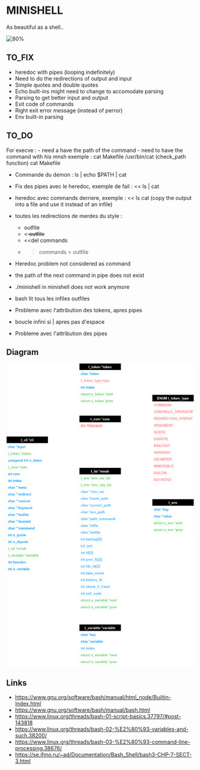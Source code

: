 # MINISHELL

As beautiful as a shell..

![80%](https://progress-bar.dev/80)

## TO_FIX
- heredoc with pipes (looping indefinitely)
- Need to do the redirections of output and input
- Simple quotes and double quotes
- Echo built-ins might need to change to accomodate parsing
- Parsing to get better input and output
- Exit code of commands
- Right exit error message (instead of perror)
- Env built-in parsing

## TO_DO

For execve :
    - need a have the path of the command
    - need to have the command with his mnsh
exemple : cat Makefile
    /usr/bin/cat (check_path function)
    cat Makefile

- Commande du demon : ls | echo $PATH | cat
- Fix des pipes avec le heredoc, exemple de fail : << ls | cat
- heredoc avec commands derriere, exemple : << ls cat (copy the output into a file and use it instead of an infile)
- toutes les redirections de merdes du style : 
    - <infile commands > outfile
    - <<del commands > outfile
    - <<del commands
    - >commands > outfile

- Heredoc problem not considered as command
- the path of the next command in pipe does not exist
- ./minishell in minishell does not work anymore
- bash lit tous les infiles outfiles
- Probleme avec l'attribution des tokens, apres pipes
- boucle infini si | apres pas d'espace
- Probleme avec l'attribution des pipes 

## Diagram

<img src="diagram.png" style="width:500px" alt="diagram"></img>

## Links 

- https://www.gnu.org/software/bash/manual/html_node/Builtin-Index.html
- https://www.gnu.org/software/bash/manual/bash.html
- https://www.linux.org/threads/bash-01-script-basics.37797/#post-143818
- https://www.linux.org/threads/bash-02-%E2%80%93-variables-and-such.38200/
- https://www.linux.org/threads/bash-03-%E2%80%93-command-line-processing.38676/
- https://se.ifmo.ru/~ad/Documentation/Bash_Shell/bash3-CHP-7-SECT-3.html